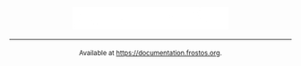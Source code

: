 <div align="center">
  <picture>
    <source media="(prefers-color-scheme: dark)" srcset="assets/images/documentation.png">
    <source media="(prefers-color-scheme: light)" srcset="assets/images/documentation-mono.png">
    <img alt="The logo spells Documentation in cursive character." height="40" src="assets/images/documentation.png">
  </picture>

---

<small>Available at <https://documentation.frostos.org>.</small>

</div>
